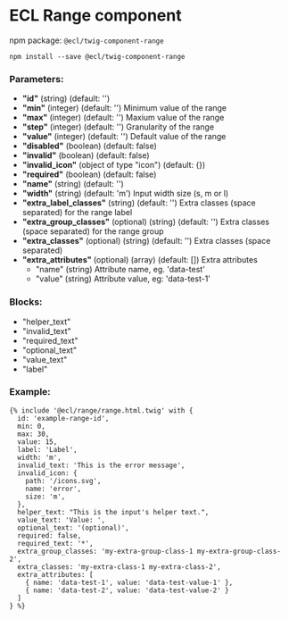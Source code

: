 # ECL Range component

npm package: `@ecl/twig-component-range`

```shell
npm install --save @ecl/twig-component-range
```

### Parameters:

- **"id"** (string) (default: '')
- **"min"** (integer) (default: '') Minimum value of the range
- **"max"** (integer) (default: '') Maxium value of the range
- **"step"** (integer) (default: '') Granularity of the range
- **"value"** (integer) (default: '') Default value of the range
- **"disabled"** (boolean) (default: false)
- **"invalid"** (boolean) (default: false)
- **"invalid_icon"** (object of type "icon") (default: {})
- **"required"** (boolean) (default: false)
- **"name"** (string) (default: '')
- **"width"** (string) (default: 'm') Input width size (s, m or l)
- **"extra_label_classes"** (string) (default: '') Extra classes (space separated) for the range label
- **"extra_group_classes"** (optional) (string) (default: '') Extra classes (space separated) for the range group
- **"extra_classes"** (optional) (string) (default: '') Extra classes (space separated)
- **"extra_attributes"** (optional) (array) (default: []) Extra attributes
  - "name" (string) Attribute name, eg. 'data-test'
  - "value" (string) Attribute value, eg: 'data-test-1'

### Blocks:

- "helper_text"
- "invalid_text"
- "required_text"
- "optional_text"
- "value_text"
- "label"

### Example:

<!-- prettier-ignore -->
```twig
{% include '@ecl/range/range.html.twig' with { 
  id: 'example-range-id',
  min: 0,
  max: 30,
  value: 15,
  label: 'Label',
  width: 'm',
  invalid_text: 'This is the error message',
  invalid_icon: {
    path: '/icons.svg',
    name: 'error',
    size: 'm',
  },
  helper_text: "This is the input's helper text.",
  value_text: 'Value: ',
  optional_text: '(optional)',
  required: false,
  required_text: '*',
  extra_group_classes: 'my-extra-group-class-1 my-extra-group-class-2', 
  extra_classes: 'my-extra-class-1 my-extra-class-2', 
  extra_attributes: [ 
    { name: 'data-test-1', value: 'data-test-value-1' }, 
    { name: 'data-test-2', value: 'data-test-value-2' } 
  ] 
} %}
```
